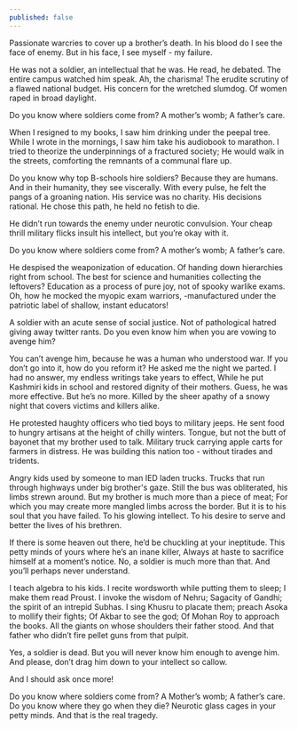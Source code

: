 ```yaml
---
published: false
---
```

Passionate warcries to cover up a brother’s death.
In his blood do I see the face of enemy.
But in his face, I see myself - my failure.

He was not a soldier, an intellectual that he was.
He read, he debated. The entire campus watched him speak.
Ah, the charisma! The erudite scrutiny of a flawed national budget.
His concern for the wretched slumdog. Of women raped in broad daylight.

Do you know where soldiers come from?
A mother’s womb; A father’s care.

When I resigned to my books, I saw him drinking under the peepal tree.
While I wrote in the mornings, I saw him take his audiobook to marathon.
I tried to theorize the underpinnings of a fractured society;
He would walk in the streets, comforting the remnants of a communal flare up.

Do you know why top B-schools hire soldiers?
Because they are humans. And in their humanity, they see viscerally.
With every pulse, he felt the pangs of a groaning nation.
His service was no charity. His decisions rational.
He chose this path, he held no fetish to die.

He didn’t run towards the enemy under neurotic convulsion.
Your cheap thrill military flicks insult his intellect, but you’re okay with it.

Do you know where soldiers come from?
A mother’s womb; A father’s care.

He despised the weaponization of education.
Of handing down hierarchies right from school.
The best for science and humanities collecting the leftovers?
Education as a process of pure joy, not of spooky warlike exams.
Oh, how he mocked the myopic exam warriors,
-manufactured under the patriotic label of shallow, instant educators!

A soldier with an acute sense of social justice.
Not of pathological hatred giving away twitter rants.
Do you even know him when you are vowing to avenge him?

You can’t avenge him, because he was a human who understood war.
If you don’t go into it, how do you reform it? He asked me the night we parted.
I had no answer, my endless writings take years to effect,
While he put Kashmiri kids in school and restored dignity of their mothers.
Guess, he was more effective. But he’s no more.
Killed by the sheer apathy of a snowy night that covers victims and killers alike.


He protested haughty officers who tied boys to military jeeps.
He sent food to hungry artisans at the height of chilly winters.
Tongue, but not the butt of bayonet that my brother used to talk.
Military truck carrying apple carts for farmers in distress.
He was building this nation too - without tirades and tridents.

Angry kids used by someone to man IED laden trucks.
Trucks that run through highways under big brother's gaze.
Still the bus was obliterated, his limbs strewn around.
But my brother is much more than a piece of meat;
For which you may create more mangled limbs across the border.
But it is to his soul that you have failed. To his glowing intellect.
To his desire to serve and better the lives of his brethren.

If there is some heaven out there, he’d be chuckling at your ineptitude.
This petty minds of yours where he’s an inane killer, 
Always at haste to sacrifice himself at a moment’s notice.
No, a soldier is much more than that. 
And you’ll perhaps never understand.

I teach algebra to his kids. I recite wordsworth while putting them to sleep;
I make them read Proust. I invoke the wisdom of Nehru;
Sagacity of Gandhi; the spirit of an intrepid Subhas.
I sing Khusru to placate them; preach Asoka to mollify their fights;
Of Akbar to see the god; Of Mohan Roy to approach the books.
All the giants on whose shoulders their father stood.
And that father who didn’t fire pellet guns from that pulpit.

Yes, a soldier is dead. But you will never know him enough to avenge him.
And please, don’t drag him down to your intellect so callow.

And I should ask once more!

Do you know where soldiers come from?
A Mother’s womb; A father’s care.
Do you know where they go when they die?
Neurotic glass cages in your petty minds.
And that is the real tragedy.



